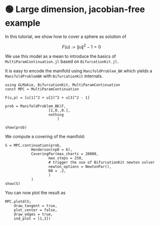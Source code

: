 # 🟢 Large dimension, jacobian-free example

In this tutorial, we show how to cover a sphere as solution of

$$F(u) := \|u\|^2-1 = 0$$

We use this model as a mean to introduce the basics of `MultiParamContinuation.jl` based on `BifurcationKit.jl`.

It is easy to encode the manifold using `ManifoldProblem_BK` which yields a `ManifoldProblemBK` with `BifurcationKit` internals.

```@example TUTSPHEREBK
using GLMakie, BifurcationKit, MultiParamContinuation
const MPC = MultiParamContinuation

F(u,p) = [u[1]^2 + u[2]^2 + u[3]^2 - 1]

prob = ManifoldProblem_BK(F, 
                    [1,0.,0.],
                    nothing
                        )
```

```@example TUTSPHEREBK
show(prob)
```

We compute a covering of the manifold: 

```@example TUTSPHEREBK
S = MPC.continuation(prob,
            Henderson(np0 = 6),
            CoveringPar(max_charts = 20000, 
                    max_steps = 250,
                    # trigger the use of BifurcationKit newton solver
                    newton_options = NewtonPar(),
                    R0 = .2,
                    )
            )
show(S)
```

You can now plot the result as

```@example TUTSPHEREBK
MPC.plotd(S; 
    draw_tangent = true, 
    plot_center = false,
    draw_edges = true,
    ind_plot = [1,3])
```
